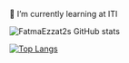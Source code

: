 🌱 I’m currently learning at ITI


![FatmaEzzat2s GitHub stats](https://github-readme-stats.vercel.app/api?username=FatmaEzzat2&show_icons=true&theme=radical)


[![Top Langs](https://github-readme-stats.vercel.app/api/top-langs/?username=anuraghazra)](https://github.com/anuraghazra/github-readme-stats)
